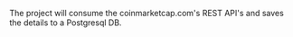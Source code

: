 The project will consume the coinmarketcap.com's REST API's and saves the details to a Postgresql DB.